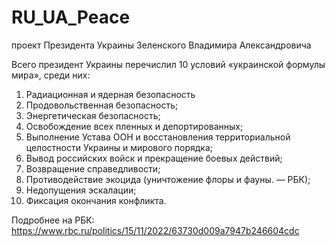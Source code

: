 # RU_UA_Peace
проект Президента Украины Зеленского Владимира Александровича

Всего президент Украины перечислил 10 условий «украинской формулы мира», среди них:

1) Радиационная и ядерная безопасность
2) Продовольственная безопасность;
3) Энергетическая безопасность;
4) Освобождение всех пленных и депортированных;
5) Выполнение Устава ООН и восстановления территориальной целостности Украины и мирового порядка;
6) Вывод российских войск и прекращение боевых действий;
7) Возвращение справедливости;
8) Противодействие экоцида (уничтожение флоры и фауны. — РБК);
9) Недопущения эскалации;
10) Фиксация окончания конфликта.

Подробнее на РБК:
https://www.rbc.ru/politics/15/11/2022/63730d009a7947b246604cdc
